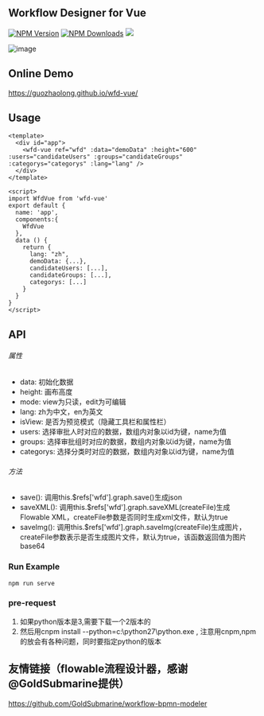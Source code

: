 ## Workflow Designer for Vue

[![NPM Version](http://img.shields.io/npm/v/wfd-vue.svg?style=flat)](https://www.npmjs.org/package/wfd-vue)
[![NPM Downloads](https://img.shields.io/npm/dm/wfd-vue.svg?style=flat)](https://www.npmjs.org/package/wfd-vue)
![](https://img.shields.io/badge/license-MIT-000000.svg)

![image](https://github.com/guozhaolong/wfd-vue/raw/master/example/snapshots/1.jpg)

## Online Demo
https://guozhaolong.github.io/wfd-vue/

## Usage
```
<template>
  <div id="app">
    <wfd-vue ref="wfd" :data="demoData" :height="600" :users="candidateUsers" :groups="candidateGroups" :categorys="categorys" :lang="lang" />
  </div>
</template>

<script>
import WfdVue from 'wfd-vue'
export default {
  name: 'app',
  components:{
    WfdVue
  },
  data () {
    return {
      lang: "zh",
      demoData: {...},
      candidateUsers: [...],
      candidateGroups: [...],
      categorys: [...]
    }
  }
}
</script>
```

## API
###### 属性
* data: 初始化数据
* height: 画布高度
* mode: view为只读，edit为可编辑
* lang: zh为中文，en为英文
* isView: 是否为预览模式（隐藏工具栏和属性栏）
* users: 选择审批人时对应的数据，数组内对象以id为键，name为值
* groups: 选择审批组时对应的数据，数组内对象以id为键，name为值
* categorys: 选择分类时对应的数据，数组内对象以id为键，name为值

###### 方法
* save(): 调用this.$refs['wfd'].graph.save()生成json
* saveXML(): 调用this.$refs['wfd'].graph.saveXML(createFile)生成Flowable XML，createFile参数是否同时生成xml文件，默认为true
* saveImg(): 调用this.$refs['wfd'].graph.saveImg(createFile)生成图片，createFile参数表示是否生成图片文件，默认为true，该函数返回值为图片base64


### Run Example
```
npm run serve
```

### pre-request
1. 如果python版本是3,需要下载一个2版本的
2. 然后用cnpm install --python=c:\python27\python.exe , 注意用cnpm,npm的放会有各种问题，同时要指定python的版本

## 友情链接（flowable流程设计器，感谢@GoldSubmarine提供）
https://github.com/GoldSubmarine/workflow-bpmn-modeler
